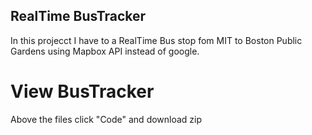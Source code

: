 ## RealTime BusTracker
In this projecct I have to a RealTime Bus stop fom MIT to Boston Public Gardens using Mapbox API instead of google.

# View BusTracker
Above the files click  "Code" and download zip
